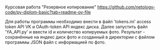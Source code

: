 Курсовая работа "Резервное копирование"
https://github.com/netology-code/py-diplom-basic?tab=readme-ov-file

Для работы программы необходимо внести в файл 'tokens.ini' access token API VK и OAuth-token API яндекс диска. Далее запустить файл 'YA_API.py' и ввести id и количество копируемых фото.
Результат - сохранённые на яндекс диск фото и созданный в директории с файлом программы JSON файл с информацией по фото. 
